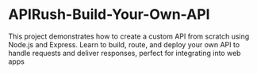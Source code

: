 # APIRush-Build-Your-Own-API

This project demonstrates how to create a custom API from scratch using Node.js and Express. Learn to build, route, and deploy your own API to handle requests and deliver responses, perfect for integrating into web apps 
